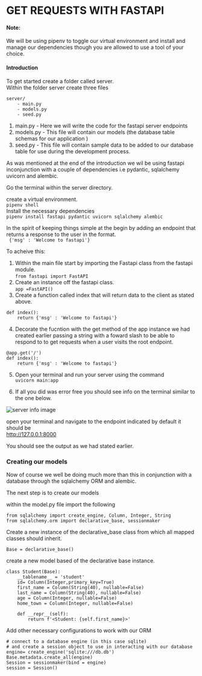 # GET REQUESTS WITH FASTAPI

#### Note:
We will be using pipenv to toggle our virtual environment and install and manage our dependencies though you are allowed to use a tool of your choice. 

#### Introduction 
To get started create a folder called server.   
Within the folder server create three files 
``` 
server/
    - main.py
    - models.py
    - seed.py 
 ```
1. main.py - Here we will write the code for the fastapi server endpoints
2. models.py - This file will contain our models (the database table schemas for our application ) 
3. seed.py - This file will contain sample data to be added to our database table for use during the development process.  

As was mentioned at the end of the introduction we wil be using fastapi inconjunction with a couple of dependencies i.e pydantic, sqlalchemy uvicorn and alembic.    

Go the terminal within the server directory.    

create a virtual environment.   
    ``` pipenv shell ```     
Install the necessary dependencies  
``` pipenv install fastapi pydantic uvicorn sqlalchemy alembic ```      

In the spirit of keeping things simple at the begin by adding an endpoint that returns a response to the user in the format.     
``` {'msg' : 'Welcome to fastapi'}```   

To acheive this:    
1. Within the main file start by importing the Fastapi class from the fastapi module.  
``` from fastapi import FastAPI ``` 
2. Create an instance off the fastapi class.    
``` app =FastAPI() ```
3. Create a function called index that will return data to the client as stated above.   
``` 
def index():
    return {'msg' : 'Welcome to fastapi'} 
```     
4. Decorate the fucntion with the get method of the app instance we had created earlier passing a string with a foward slash to be able to respond to to get requests when a user visits the root endpoint.     

``` 
@app.get('/')
def index():
    return {'msg' : 'Welcome to fastapi'} 
```     

5. Open your terminal and run your server using the command   
``` uvicorn main:app ``` 

6. If all you did was error free you should see info on the terminal similar to the one below.  

![server info image](./server_info.png) 

open your terminal and navigate to the endpoint indicated by default it should be    
http://127.0.0.1:8000       

You should see the output as we had stated earlier. 

###   Creating our models
Now of course we well be doing much more than this in conjunction with a database through the sqlalchemy ORM and alembic. 

The next step is to create our models  

within the model.py file import the following   
```
from sqlalchemy import create_engine, Column, Integer, String
from sqlalchemy.orm import declarative_base, sessionmaker
```

Create a new instance of the declarative_base class from which all mapped classes should inherit. 

``` Base = declarative_base() ```   

create a new model based of the declarative base instance.  
```
class Student(Base):
    __tablename__ = 'student'
    id= Column(Integer,primary_key=True)
    first_name = Column(String(40), nullable=False)
    last_name = Column(String(40), nullable=False)
    age = Column(Integer, nullable=False)
    home_town = Column(Integer, nullable=False)

    def __repr__(self):
        return f'<Student: {self.first_name}>'
```

Add other necessary configurations to work with our ORM

```
# connect to a database engine (in this case sqlite) 
# and create a session object to use in interacting with our database
engine= create_engine('sqlite:///db.db')
Base.metadata.create_all(engine)
Session = sessionmaker(bind = engine)
session = Session()
```




